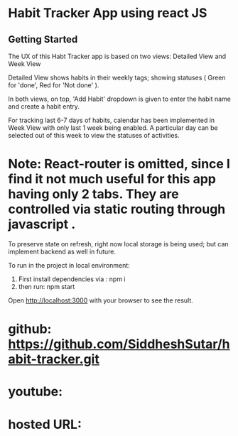 # Habit Tracker App using react JS

## Getting Started

The UX of this Habt Tracker app is based on two views: Detailed View and  Week View

Detailed View shows habits in their weekly tags; showing statuses ( Green for 'done', Red for 'Not done' ).

In both views, on top, 'Add Habit' dropdown is given to enter the habit name and create a habit entry.

For tracking last 6-7 days of habits, calendar has been implemented in Week View with only last 1 week being enabled.
A particular day can be selected out of this week to view the statuses of activities.

# Note: React-router is omitted, since I find it not much useful for this app having only 2 tabs. They are controlled via static routing through javascript .

To preserve state on refresh, right now local storage is being used; but can implement backend as well in future.

To run in the project in local environment:
1. First install dependencies via : npm i
2. then run: npm start

Open [http://localhost:3000](http://localhost:3000) with your browser to see the result.

# github: https://github.com/SiddheshSutar/habit-tracker.git
# youtube:
# hosted URL:

